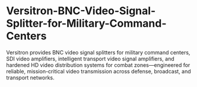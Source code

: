 # Versitron-BNC-Video-Signal-Splitter-for-Military-Command-Centers
Versitron provides BNC video signal splitters for military command centers, SDI video amplifiers, intelligent transport video signal amplifiers, and hardened HD video distribution systems for combat zones—engineered for reliable, mission-critical video transmission across defense, broadcast, and transport networks. 
